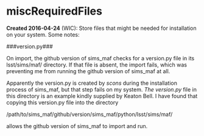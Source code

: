 # miscRequiredFiles #

**Created 2016-04-24** (WIC): Store files that might be needed for 
installation on your system. Some notes:

###version.py###

On import, the github version of sims_maf checks for a version.py file 
in its lsst/sims/maf/ directory. If that file is absent, the import 
fails, which was preventing me from running the github version of 
sims_maf at all.

Apparently the version.py is created by *scons* during the installation 
process of sims_maf, but that step fails on my system. *The version.py* 
file in this directory is an example kindly supplied by Keaton Bell. I 
have found that copying this version.py file into the directory

/path/to/sims_maf/github/version/sims_maf/python/lsst/sims/maf/

allows the github version of sims_maf to import and run. 
